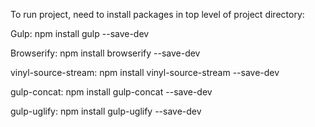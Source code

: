 To run project, need to install packages in top level of project directory:

Gulp: npm install gulp --save-dev

Browserify:  npm install browserify --save-dev

vinyl-source-stream: npm install vinyl-source-stream --save-dev

gulp-concat: npm install gulp-concat --save-dev

gulp-uglify: npm install gulp-uglify --save-dev
